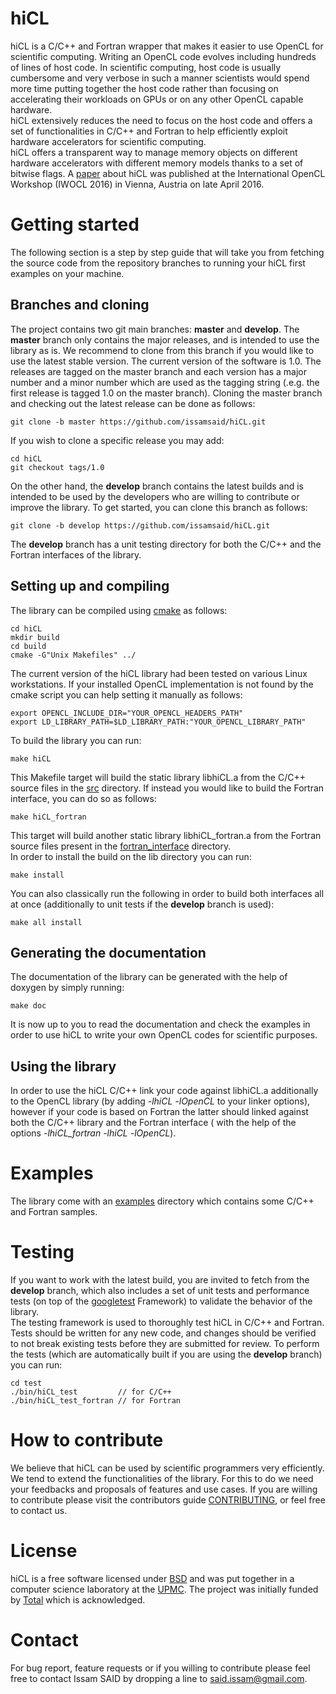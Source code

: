 # hiCL
hiCL is a C/C++ and Fortran wrapper that makes it easier to use OpenCL
for scientific computing. Writing an OpenCL code evolves including hundreds 
of lines of host code. In scientific computing, host code is usually cumbersome
and very verbose in such a manner scientists would spend more time putting 
together the host code rather than focusing on accelerating their workloads
on GPUs or on any other OpenCL capable hardware.<br/>
hiCL extensively reduces the need to focus on the host code and offers a set
of functionalities in C/C++ and Fortran to help efficiently exploit hardware
accelerators for scientific computing.<br/>
hiCL offers a transparent way to manage memory objects on different hardware 
accelerators with different memory models thanks to a set of bitwise flags.
A [paper](http://dl.acm.org/citation.cfm?id=2909453) about hiCL was published
at the International OpenCL Workshop (IWOCL 2016) in Vienna, Austria on late
April 2016.

# Getting started
The following section is a step by step guide that will take you from fetching
the source code from the repository branches to running your hiCL first examples
on your machine.

## Branches and cloning
The project contains two git main branches: **master** and **develop**. 
The **master** branch only contains the major releases, and 
is intended to use the library as is.
We recommend to clone from this branch if you would like to use 
the latest stable version. 
The current version of the software is 1.0.
The releases are tagged on the master branch and each version has a major
number and a minor number which are used as the tagging string (.e.g. the 
first release is tagged 1.0 on the master branch).
Cloning the master branch and checking out the latest release can
be done as follows:
```
git clone -b master https://github.com/issamsaid/hiCL.git
```
If you wish to clone a specific release you may add:
```
cd hiCL
git checkout tags/1.0
``` 
On the other hand, the **develop** branch contains the latest builds and is
intended to be used by the developers who are willing to contribute or improve 
the library. To get started, you can clone this branch as follows:
```
git clone -b develop https://github.com/issamsaid/hiCL.git
```
The **develop** branch has a unit testing directory for both the C/C++ and the
Fortran interfaces of the library.

## Setting up and compiling
The library can be compiled using [cmake](https://cmake.org/) as follows:
```
cd hiCL
mkdir build
cd build
cmake -G"Unix Makefiles" ../
```
The current version of the hiCL library had been tested on various Linux 
workstations.
If your installed OpenCL implementation is not found by the cmake script you 
can help setting it manually as follows:
```
export OPENCL_INCLUDE_DIR="YOUR_OPENCL_HEADERS_PATH"
export LD_LIBRARY_PATH=$LD_LIBRARY_PATH:"YOUR_OPENCL_LIBRARY_PATH"
```
To build the library you can run:
```
make hiCL
```
This Makefile target will build the static library libhiCL.a from the C/C++ 
source files in the [src](https://github.com/issamsaid/hiCL/tree/master/src)
directory. 
If instead you would like to build the Fortran interface, you can do so as
 follows:
```
make hiCL_fortran
```
This target will build another static library libhiCL_fortran.a from the Fortran
source files present in the 
[fortran_interface](https://github.com/issamsaid/hiCL/tree/master/fortran_interface)
directory.<br/>
In order to install the build on the lib directory you can run:
```
make install
```
You can also classically run the following in order to build both interfaces
all at once (additionally to unit tests if the **develop** branch is used): 
```
make all install
```

## Generating the documentation
The documentation of the library can be generated with the help of doxygen
by simply running:
```
make doc
```
It is now up to you to read the documentation and check the examples in order 
to use hiCL to write your own OpenCL codes for scientific purposes.

## Using the library
In order to use the hiCL C/C++ link your code against libhiCL.a additionally to 
the OpenCL library (by adding 
*-lhiCL -lOpenCL* to your linker options), 
however if your code is based on Fortran the 
latter should linked against both the C/C++ library and the Fortran interface (
with the help of the options *-lhiCL_fortran -lhiCL -lOpenCL*).<br/>

# Examples
The library come with an [examples](https://github.com/issamsaid/hiCL/tree/master/examples)
directory which contains some C/C++ and Fortran samples.  
# Testing
If you want to work with the latest build, you are invited to fetch from the 
**develop** branch, which also includes a set of unit tests and performance 
tests (on top of the [googletest](https://github.com/google/googletest/) 
Framework) to validate the behavior of the library.<br/>
The testing framework is used to thoroughly test hiCL in C/C++ and Fortran. 
Tests should be written for any new code, and changes should be verified to not 
break existing tests before they are submitted for review. 
To perform the tests (which are automatically built if you are using the 
**develop** branch) you can run:
```
cd test
./bin/hiCL_test         // for C/C++
./bin/hiCL_test_fortran // for Fortran
```

# How to contribute
We believe that hiCL can be used by scientific programmers very efficiently.
We tend to extend the functionalities of the library. For this to do
we need your feedbacks and proposals of features and use cases.
If you are willing to contribute please visit the contributors guide
[CONTRIBUTING](https://github.com/issamsaid/hiCL/tree/master/CONTRIBUTING.md),
or feel free to contact us.

# License
hiCL is a free software licensed under [BSD](https://github.com/issamsaid/hiCL/tree/master/LICENSE.md) 
and was put together in a computer science laboratory at the [UPMC](www.upmc.fr). 
The project was initially funded by [Total](www.total.com) which is acknowledged.

# Contact
For bug report, feature requests or if you willing to contribute please 
feel free to contact Issam SAID by dropping a line to said.issam@gmail.com.